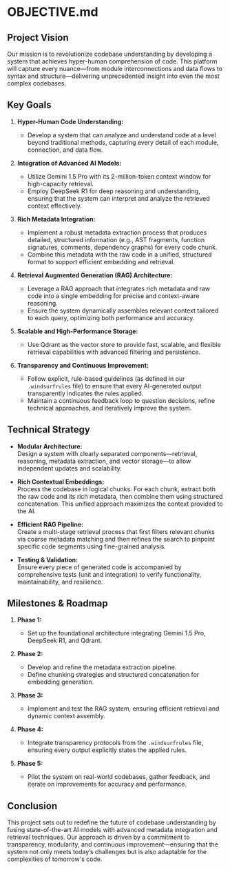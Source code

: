 # OBJECTIVE.md

## Project Vision

Our mission is to revolutionize codebase understanding by developing a system that achieves hyper-human comprehension of code. This platform will capture every nuance—from module interconnections and data flows to syntax and structure—delivering unprecedented insight into even the most complex codebases.

## Key Goals

1. **Hyper-Human Code Understanding:**  
   - Develop a system that can analyze and understand code at a level beyond traditional methods, capturing every detail of each module, connection, and data flow.

2. **Integration of Advanced AI Models:**  
   - Utilize Gemini 1.5 Pro with its 2-million-token context window for high-capacity retrieval.
   - Employ DeepSeek R1 for deep reasoning and understanding, ensuring that the system can interpret and analyze the retrieved context effectively.

3. **Rich Metadata Integration:**  
   - Implement a robust metadata extraction process that produces detailed, structured information (e.g., AST fragments, function signatures, comments, dependency graphs) for every code chunk.
   - Combine this metadata with the raw code in a unified, structured format to support efficient embedding and retrieval.

4. **Retrieval Augmented Generation (RAG) Architecture:**  
   - Leverage a RAG approach that integrates rich metadata and raw code into a single embedding for precise and context-aware reasoning.
   - Ensure the system dynamically assembles relevant context tailored to each query, optimizing both performance and accuracy.

5. **Scalable and High-Performance Storage:**  
   - Use Qdrant as the vector store to provide fast, scalable, and flexible retrieval capabilities with advanced filtering and persistence.

6. **Transparency and Continuous Improvement:**  
   - Follow explicit, rule-based guidelines (as defined in our `.windsurfrules` file) to ensure that every AI-generated output transparently indicates the rules applied.
   - Maintain a continuous feedback loop to question decisions, refine technical approaches, and iteratively improve the system.

## Technical Strategy

- **Modular Architecture:**  
  Design a system with clearly separated components—retrieval, reasoning, metadata extraction, and vector storage—to allow independent updates and scalability.

- **Rich Contextual Embeddings:**  
  Process the codebase in logical chunks. For each chunk, extract both the raw code and its rich metadata, then combine them using structured concatenation. This unified approach maximizes the context provided to the AI.

- **Efficient RAG Pipeline:**  
  Create a multi-stage retrieval process that first filters relevant chunks via coarse metadata matching and then refines the search to pinpoint specific code segments using fine-grained analysis.

- **Testing & Validation:**  
  Ensure every piece of generated code is accompanied by comprehensive tests (unit and integration) to verify functionality, maintainability, and resilience.

## Milestones & Roadmap

1. **Phase 1:**  
   - Set up the foundational architecture integrating Gemini 1.5 Pro, DeepSeek R1, and Qdrant.
  
2. **Phase 2:**  
   - Develop and refine the metadata extraction pipeline.  
   - Define chunking strategies and structured concatenation for embedding generation.

3. **Phase 3:**  
   - Implement and test the RAG system, ensuring efficient retrieval and dynamic context assembly.

4. **Phase 4:**  
   - Integrate transparency protocols from the `.windsurfrules` file, ensuring every output explicitly states the applied rules.

5. **Phase 5:**  
   - Pilot the system on real-world codebases, gather feedback, and iterate on improvements for accuracy and performance.

## Conclusion

This project sets out to redefine the future of codebase understanding by fusing state-of-the-art AI models with advanced metadata integration and retrieval techniques. Our approach is driven by a commitment to transparency, modularity, and continuous improvement—ensuring that the system not only meets today’s challenges but is also adaptable for the complexities of tomorrow's code.